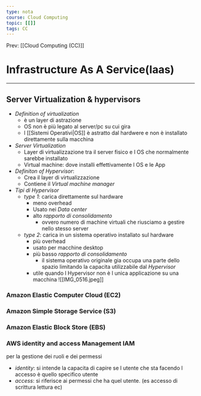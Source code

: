 ```yaml
---
type: nota
course: Cloud Computing
topic: [[]]
tags: CC
---
```


Prev: [[Cloud Computing (CC)]]

# Infrastructure As A Service(Iaas)
---

## Server Virtualization & hypervisors

- _Definition of virtualization_
	- è un layer di astrazione 
	- OS non è più legato al server/pc su cui gira
	- l [[Sistemi Operativi|OS]] è astratto dal hardwere e non è installato direttamente sulla macchina
- _Server Virtualization_ 
	- Layer di virtualizzazione tra il server fisico e l OS che normalmente sarebbe installato
	- Virtual machine: dove installi effettivamente l OS e le App
- _Definiton of Hypervisor_:
	- Crea il layer di virtualizzazione 
	- Contiene il _Virtual machine manager_
- _Tipi di Hypervisor_
	- _type 1_: carica direttamente sul hardware
		- meno overhead
		- Usato nei _Data center_
		- alto _rapporto di consolidamento_
			- ovvero numero di machine virtuali che riusciamo a gestire nello stesso server
	- _type 2_: carica in un sistema operativo installato sul hardware
		- più overhead
		- usato per macchine desktop 
		- più basso  _rapporto di consolidamento_
			- il sistema operativo originale gia occupa una parte dello spazio limitando la capacita utilizzabile dal _Hypervisor_
		- utile quando l Hypervisor non è l unica applicazione su una macchina 
 ![[IMG_0516.jpeg]]

### Amazon Elastic Computer Cloud (EC2)


### Amazon Simple Storage Service (S3)


### Amazon Elastic Block Store (EBS)



### AWS identity and access Management IAM
per la gestione dei ruoli e dei permessi 
- _identity_: si intende la capacita di capire se l utente che sta facendo l accesso è quello specifico utente
- _access_: si riferisce ai permessi che ha quel utente. (es accesso di scrittura lettura ec)  

